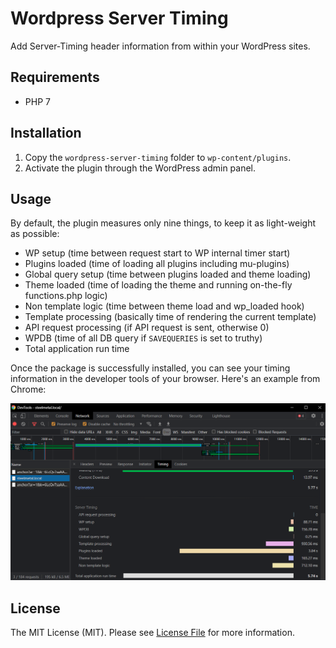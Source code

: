 # Wordpress Server Timing

Add Server-Timing header information from within your WordPress sites.

## Requirements

- PHP 7

## Installation

1. Copy the `wordpress-server-timing` folder to `wp-content/plugins`.
2. Activate the plugin through the WordPress admin panel.

## Usage

By default, the plugin measures only nine things, to keep it as light-weight as possible:

- WP setup (time between request start to WP internal timer start)
- Plugins loaded (time of loading all plugins including mu-plugins)
- Global query setup (time between plugins loaded and theme loading)
- Theme loaded (time of loading the theme and running on-the-fly functions.php logic)
- Non template logic (time between theme load and wp_loaded hook)
- Template processing (basically time of rendering the current template)
- API request processing (if API request is sent, otherwise 0)
- WPDB (time of all DB query if `SAVEQUERIES` is set to truthy)
- Total application run time

Once the package is successfully installed, you can see your timing information in the developer tools of your browser. Here's an example from Chrome:

![image](screenshot-devtoolbar.png)

## License

The MIT License (MIT). Please see [License File](LICENSE.md) for more information.
